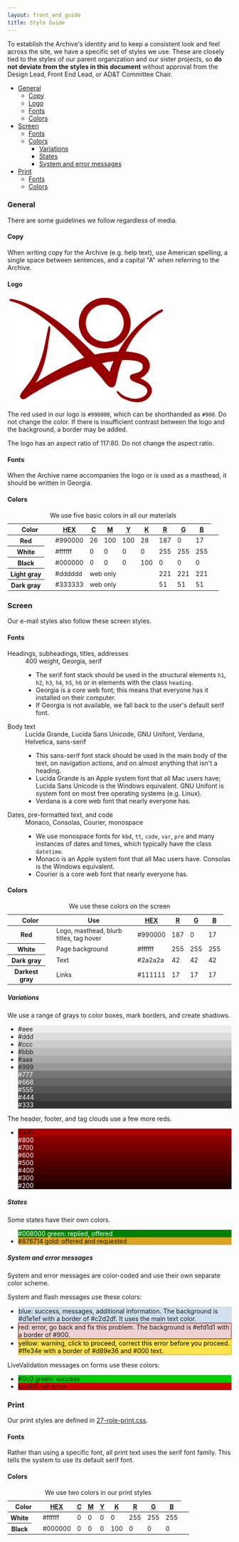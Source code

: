 ```yaml
---
layout: front_end_guide
title: Style Guide
---
```


To establish the Archive's identity and to keep a consistent look and feel across the site, we have a specific set of styles we use. These are closely tied to the styles of our parent organization and our sister projects, so **do not deviate from the styles in this document** without approval from the Design Lead, Front End Lead, or AD&T Committee Chair.

* [General](#general)
    * [Copy](#general-copy)
    * [Logo](#general-logo)
    * [Fonts](#general-fonts)
    * [Colors](#general-colors)
* [Screen](#screen)
    * [Fonts](#screen-fonts)
    * [Colors](#screen-colors)
        * [Variations](#screen-colors-variations)
        * [States](#screen-colors-states)
        * [System and error messages](#screen-colors-system-and-error-messages)
* [Print](#print)
    * [Fonts](#print-fonts)
    * [Colors](#print-colors)

<h3 id="general">General</h3>

There are some guidelines we follow regardless of media.

<h4 id="general-copy">Copy</h4>

When writing copy for the Archive (e.g. help text), use American spelling, a single space between sentences, and a capital "A" when referring to the Archive.

<h4 id="general-logo">Logo</h4>

![Archive logo](images/logo.png)

The red used in our logo is `#990000`, which can be shorthanded as `#900`. Do not change the color. If there is insufficient contrast between the logo and the background, a border may be added.

The logo has an aspect ratio of 117:80. Do not change the aspect ratio.

<h4 id="general-fonts">Fonts</h4>

When the Archive name accompanies the logo or is used as a masthead, it should be written in <span class="georgia serif">Georgia</span>.

<h4 id="general-colors">Colors</h4>

<div>
  <table summary="The five colors we use in our materials, and their hexadecimal, CMYK, and RGB values">
    <caption>We use five basic colors in all our materials</caption>
    <thead>
      <tr>
        <th scope="col" colspan="2">Color</th>
        <th scope="col"><abbr title="hexadecimal">HEX</abbr></th>
        <th scope="col"><abbr title="Cyan">C</abbr></th>
        <th scope="col"><abbr title="Magenta">M</abbr></th>
        <th scope="col"><abbr title="Yellow">Y</abbr></th>
        <th scope="col"><abbr title="Key">K</abbr></th>
        <th scope="col"><abbr title="Red">R</abbr></th>
        <th scope="col"><abbr title="Green">G</abbr></th>
        <th scope="col"><abbr title="Blue">B</abbr></th>
        <td></td>
      </tr>
    </thead>
    <tbody>
      <tr>
        <th scope="row">Red</th>
        <td class="red color">&nbsp;</td>
        <td>#990000</td>
        <td>26</td>
        <td>100</td>
        <td>100</td>
        <td>28</td>
        <td>187</td>
        <td>0</td>
        <td>17</td>
        <td class="red color">&nbsp;</td>
      </tr>
      <tr>
        <th scope="row">White</th>
        <td class="white color">&nbsp;</td>
        <td>#ffffff</td>
        <td>0</td>
        <td>0</td>
        <td>0</td>
        <td>0</td>
        <td>255</td>
        <td>255</td>
        <td>255</td>
        <td class="white color">&nbsp;</td>
      </tr>
      <tr>
        <th scope="row">Black</th>
        <td class="black color">&nbsp;</td>
        <td>#000000</td>
        <td>0</td>
        <td>0</td>
        <td>0</td>
        <td>100</td>
        <td>0</td>
        <td>0</td>
        <td>0</td>
        <td class="black color">&nbsp;</td>
      </tr>
      <tr>
        <th scope="row">Light gray</th>
        <td class="light-gray-ddd color">&nbsp;</td>
        <td>#dddddd</td>
        <td colspan="4">web only</td>
        <td>221</td>
        <td>221</td>
        <td>221</td>
        <td class="light-gray-ddd color">&nbsp;</td>
      </tr>
      <tr>
        <th scope="row">Dark gray</th>
        <td class="dark-gray-333 color">&nbsp;</td>
        <td>#333333</td>
        <td colspan="4">web only</td>
        <td>51</td>
        <td>51</td>
        <td>51</td>
        <td class="dark-gray-333 color">&nbsp;</td>
      </tr>
    </tbody>
  </table>
</div>

<h3 id="screen">Screen</h3>

Our e-mail styles also follow these screen styles.

<h4 id="screen-fonts">Fonts</h4>

<dl>
<dt>Headings, subheadings, titles, addresses</dt>
<dd>400 weight, <span class="georgia serif">Georgia</span>, <span class="serif">serif</span>
<ul><li>The serif font stack should be used in the structural elements <code>h1</code>, <code>h2</code>, <code>h3</code>, <code>h4</code>, <code>h5</code>, <code>h6</code> or in elements with the class <code>heading</code>.</li>
<li><span class="georgia serif">Georgia</span> is a core web font; this means that everyone has it installed on their computer.</li>
<li>If <span class="georgia serif">Georgia</span> is not available, we fall back to the user's default <span class="serif">serif</span> font.</li></ul></dd>
<dt>Body text</dt>
<dd><span class="lucida-grande sans-serif">Lucida Grande</span>, <span class="lucida-sans sans-serif">Lucida Sans Unicode</span>, <span class="gnu-unifont sans-serif">GNU Unifont</span>, <span class="verdana sans-serif">Verdana</span>, <span class="helvetica sans-serif">Helvetica</span>, <span class="sans-serif">sans-serif</span>
<ul><li>This sans-serif font stack should be used in the main body of the text, on navigation actions, and on almost anything that isn't a heading.</li>
<li><span class="lucida-grande sans-serif">Lucida Grande</span> is an Apple system font that all Mac users have; <span class="lucida-sans sans-serif">Lucida Sans Unicode</span> is the Windows equivalent. <span class="gnu-unifont sans-serif">GNU Unifont</span> is system font on most free operating systems (e.g. Linux).</li>
<li><span class="verdana sans-serif">Verdana</span> is a core web font that nearly everyone has.</li></ul></dd>
<dt>Dates, pre-formatted text, and code</dt>
<dd><span class="monaco monospace">Monaco</span>, <span class="consolas monospace">Consolas</span>, <span class="courier monospace">Courier</span>, <span class="monospace">monospace</span>
<ul><li>We use monospace fonts for <code>kbd</code>, <code>tt</code>, <code>code</code>, <code>var</code>, <code>pre</code> and many instances of dates and times, which typically have the class <code>datetime</code>.</li>
<li><span class="monaco monospace">Monaco</span> is an Apple system font that all Mac users have. <span class="consolas monospace">Consolas</span> is the Windows equivalent.</li>
<li><span class="courier monospace">Courier</span> is a core web font that nearly everyone has.</li></ul></dd>
</dl>

<h4 id="screen-colors">Colors</h4>

<table summary="The colors we use in our website, how they are used, and their hexadecimal and RGB values">
<caption>We use these colors on the screen</caption>
<thead>
<tr>
<th scope="col" colspan="2">Color</th>
<th scope="col">Use</th>
<th scope="col"><abbr title="hexadecimal">HEX</abbr></th>
<th scope="col"><abbr title="Red">R</abbr></th>
<th scope="col"><abbr title="Green">G</abbr></th>
<th scope="col"><abbr title="Blue">B</abbr></th>
<td></td>
</tr>
</thead>
<tbody>
<tr>
<th scope="row">Red</th>
<td class="red color">&nbsp;</td>
<td>Logo, masthead, blurb titles, tag hover</td>
<td>#990000</td>
<td>187</td>
<td>0</td>
<td>17</td>
<td class="red color">&nbsp;</td>
</tr>
<tr>
<th scope="row">White</th>
<td class="white color">&nbsp;</td>
<td>Page background</td>
<td>#ffffff</td>
<td>255</td>
<td>255</td>
<td>255</td>
<td class="white color">&nbsp;</td>
</tr>
<tr>
<th scope="row">Dark gray</th>
<td class="dark-gray-2a2a2a color">&nbsp;</td>
<td>Text</td>
<td>#2a2a2a</td>
<td>42</td>
<td>42</td>
<td>42</td>
<td class="dark-gray-2a2a2a color">&nbsp;</td>
</tr>
<tr>
<th scope="row">Darkest gray</th>
<td class="darkest-gray-111 color">&nbsp;</td>
<td>Links</td>
<td>#111111</td>
<td>17</td>
<td>17</td>
<td>17</td>
<td class="darkest-gray-111 color">&nbsp;</td>
</tr>
</tbody>
</table>

<h5 id="screen-colors-variations">Variations</h5>

We use a range of grays to color boxes, mark borders, and create shadows.

<ul class="swatches">
<li style="background:#eee">#eee</li>
<li style="background:#ddd">#ddd</li>
<li style="background:#ccc">#ccc</li>
<li style="background:#bbb">#bbb</li>
<li style="background:#aaa">#aaa</li>
<li style="background:#999">#999</li>
<li style="background:#777; color:#fff">#777</li>
<li style="background:#666; color:#fff">#666</li>
<li style="background:#555; color:#fff">#555</li>
<li style="background:#444; color:#fff">#444</li>
<li style="background:#333; color:#fff">#333</li>
</ul>

The header, footer, and tag clouds use a few more reds.

<ul class="swatches">
<li style="background:#a00;">#a00</li>
<li style="background:#800; color:#fff">#800</li>
<li style="background:#700; color:#fff">#700</li>
<li style="background:#600; color:#fff">#600</li>
<li style="background:#500; color:#fff">#500</li>
<li style="background:#400; color:#fff">#400</li>
<li style="background:#300; color:#fff">#300</li>
<li style="background:#200; color:#fff">#200</li>
</ul>

<h5 id="screen-colors-states">States</h5>

Some states have their own colors.

<ul class="swatches">
<li style="background:#008000; color: #fff;">#008000 green: replied, offered</li>
<li style="background:#daa520">#876714 gold: offered and requested</li>
</ul>

<h5 id="screen-colors-system-and-error-messages">System and error messages</h5>

System and error messages are color-coded and use their own separate color scheme.

System and flash messages use these colors:

<ul class="messages swatches">
<li style="background:#d1e1ef; border:1px solid #c2d2df">blue: success, messages, additional information. The background is #d1e1ef with a border of #c2d2df. It uses the main text color.</li>
<li style="background:#efd1d1; border: 1px solid #900">red: error, go back and fix this problem. The background is #efd1d1 with a border of #900.</li>
<li style="background:#ffe34e; border: 1px solid #d89e36; color: #000">yellow: warning, click to proceed, correct this error before you proceed. #ffe34e with a border of #d89e36 and #000 text.</li>
</ul>

LiveValidation messages on forms use these colors:

<ul class="messages swatches">
<li style="background:#0c0">#0c0 green: success</li>
<li style="background:#c00">#c000 red: error</li>
</ul>

<h3 id="print">Print</h3>

Our print styles are defined in [27-role-print.css](https://github.com/otwcode/otwarchive/blob/master/public/stylesheets/site/2.0/27-role-print.css).

<h4 id="print-fonts">Fonts</h4>

Rather than using a specific font, all print text uses the <span class="serif">serif</span> font family. This tells the system to use its default serif font.

<h4 id="print-colors">Colors</h4>

<table summary="The two colors we use in our print materials, and their hexadecimal, CMYK, and RGB values">
<caption>We use two colors in our print styles</caption>
<thead>
<tr>
<th scope="col" colspan="2">Color</th>
<th scope="col"><abbr title="hexadecimal">HEX</abbr></th>
<th scope="col"><abbr title="Cyan">C</abbr></th>
<th scope="col"><abbr title="Magenta">M</abbr></th>
<th scope="col"><abbr title="Yellow">Y</abbr></th>
<th scope="col"><abbr title="Key">K</abbr></th>
<th scope="col"><abbr title="Red">R</abbr></th>
<th scope="col"><abbr title="Green">G</abbr></th>
<th scope="col"><abbr title="Blue">B</abbr></th>
<td></td>
</tr>
</thead>
<tbody>
<tr>
<th scope="row">White</th>
<td class="white color">&nbsp;</td>
<td>#ffffff</td>
<td>0</td>
<td>0</td>
<td>0</td>
<td>0</td>
<td>255</td>
<td>255</td>
<td>255</td>
<td class="white color">&nbsp;</td>
</tr>
<tr>
<th scope="row">Black</th>
<td class="black color">&nbsp;</td>
<td>#000000</td>
<td>0</td>
<td>0</td>
<td>0</td>
<td>100</td>
<td>0</td>
<td>0</td>
<td>0</td>
<td class="black color">&nbsp;</td>
</tr>
</tbody>
</table>
